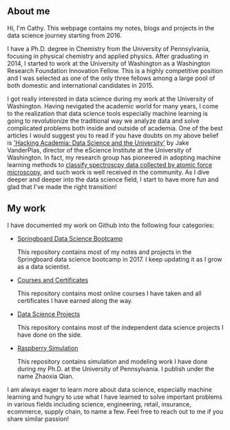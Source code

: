 ## About me
Hi, I'm Cathy. This webpage contains my notes, blogs and projects in the data science journey starting from 2016.

I have a Ph.D. degree in Chemistry from the University of Pennsylvania, focusing in physical chemistry and applied physics. After graduating in 2014, I started to work at the University of Washington as a Washington Research Foundation Innovation Fellow. This is a highly competitive position and I was selected as one of the only three fellows among a large pool of both domestic and international candidates in 2015.

I got really interested in data science during my work at the University of Washington. Having nevigated the academic world for many years, I come to the realization that data science tools especially machine learning is going to revolutionize the traditional way we analyze data and solve complicated problems both inside and outside of academia. One of the best articles I would suggest you to read if you have doubts on my above belief is ['Hacking Academia: Data Science and the University'](https://jakevdp.github.io/blog/2014/08/22/hacking-academia/) by Jake VanderPlas, director of the eScience Institute at the University of Washington. In fact, my research group has pioneered in adopting machine learning methods to [classify spectroscpy data collected by atomic force microscopy](https://pubs.acs.org/doi/abs/10.1021/acs.jcim.5b00722), and such work is well received in the community. As I dive deeper and deeper into the data science field, I start to have more fun and glad that I've made the right transition! 

## My work
I have documented my work on Github into the following four categories:

- [Springboard Data Science Bootcamp](https://github.com/CathyQian/Springboard_Data_Science)
  
  This repository contains most of my notes and projects in the Springboard data science bootcamp in 2017. I keep updating it as I grow 
  as a data scientist.
- [Courses and Certificates](https://github.com/CathyQian/Courses_and_Certificates)

  This repository contains most online courses I have taken and all certificates I have earned along the way.  
- [Data Science Projects](https://github.com/CathyQian/Data_Science_Projects)
  
  This repository contains most of the independent data science projects I have done on the side.
- [Raspberry Simulation](https://github.com/CathyQian/Raspberry_Simulation)
  
  This repository contains simulation and modeling work I have done during my Ph.D. at the University of Pennsylvania. I publish under the   name Zhaoxia Qian.

I am always eager to learn more about data science, especially machine learning and hungry to use what I have learned to solve important problems in various fields including science, engineering, retail, insurance, ecommerce, supply chain, to name a few. Feel free to reach out to me if you share similar passion!
